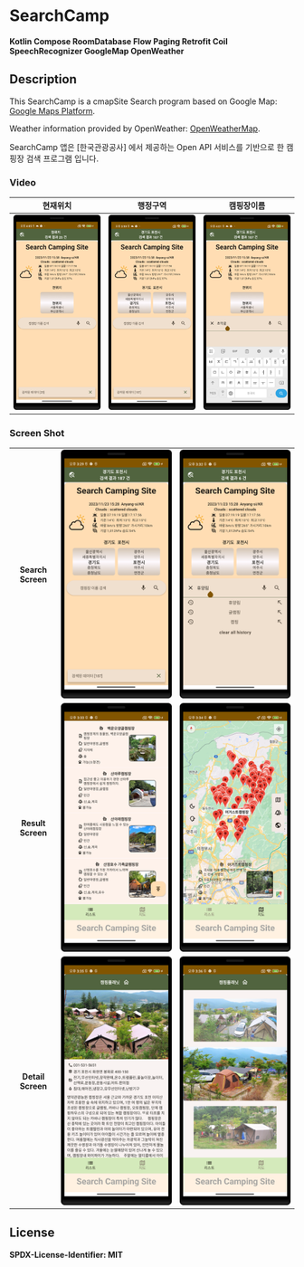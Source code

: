# SearchCamp


#### Kotlin Compose RoomDatabase Flow Paging Retrofit Coil SpeechRecognizer GoogleMap OpenWeather

## Description

This SearchCamp is a cmapSite Search program based on Google Map: [Google Maps Platform][googlelink].

Weather information provided by OpenWeather: [OpenWeatherMap][openweatherlink]. 

SearchCamp 앱은 [한국관광공사] 에서 제공하는 Open API 서비스를 기반으로 한 캠핑장 검색 프로그램 입니다.


###  Video
|현재위치|행정구역|캠핑장이름|
|:-:|:-:|:-:|
|[![Alt text](https://github.com/unchil/SearchCamp/blob/main/app/src/main/assets/searchCamp_search_local.png)](https://youtube.com/shorts/4XaNX6DzvQM?feature=share)| [![Alt text](https://github.com/unchil/SearchCamp/blob/main/app/src/main/assets/searchCamp_search_administrativeDistrict.png)](https://youtube.com/shorts/ddub3YQO_jw?feature=share)| [![Alt text](https://github.com/unchil/SearchCamp/blob/main/app/src/main/assets/searchCamp_search_name.png)](https://youtube.com/shorts/rev4fGzpV9M?feature=share)|


###  Screen Shot
||||
|:-:|:-:|:-:|
|**Search Screen**| ![Alt text](https://github.com/unchil/SearchCamp/blob/main/app/src/main/assets/searchCamp_search.png)| ![Alt text](https://github.com/unchil/SearchCamp/blob/main/app/src/main/assets/searchCamp_search2.png) |
|**Result Screen**| ![Alt text](https://github.com/unchil/SearchCamp/blob/main/app/src/main/assets/searchCamp_result1.png)| ![Alt text](https://github.com/unchil/SearchCamp/blob/main/app/src/main/assets/searchCamp_result2.png) |
|**Detail Screen**| ![Alt text](https://github.com/unchil/SearchCamp/blob/main/app/src/main/assets/searchCamp_detail1.png)| ![Alt text](https://github.com/unchil/SearchCamp/blob/main/app/src/main/assets/searchCamp_detail2.png) |

##  License
**SPDX-License-Identifier: MIT**


[googlelink]: https://developers.google.com/maps "Go GoogleMap"
[openweatherlink]: https://openweathermap.org/ "Go OpenWeatherMap"
